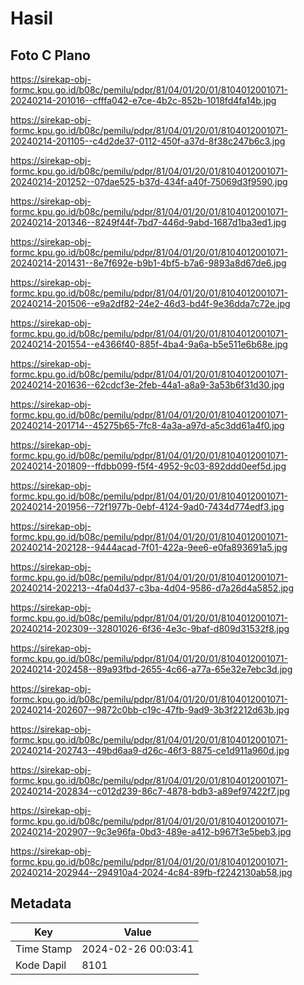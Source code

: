 # Hasil

## Foto C Plano

https://sirekap-obj-formc.kpu.go.id/b08c/pemilu/pdpr/81/04/01/20/01/8104012001071-20240214-201016--cfffa042-e7ce-4b2c-852b-1018fd4fa14b.jpg

https://sirekap-obj-formc.kpu.go.id/b08c/pemilu/pdpr/81/04/01/20/01/8104012001071-20240214-201105--c4d2de37-0112-450f-a37d-8f38c247b6c3.jpg

https://sirekap-obj-formc.kpu.go.id/b08c/pemilu/pdpr/81/04/01/20/01/8104012001071-20240214-201252--07dae525-b37d-434f-a40f-75069d3f9590.jpg

https://sirekap-obj-formc.kpu.go.id/b08c/pemilu/pdpr/81/04/01/20/01/8104012001071-20240214-201346--8249f44f-7bd7-446d-9abd-1687d1ba3ed1.jpg

https://sirekap-obj-formc.kpu.go.id/b08c/pemilu/pdpr/81/04/01/20/01/8104012001071-20240214-201431--8e7f692e-b9b1-4bf5-b7a6-9893a8d67de6.jpg

https://sirekap-obj-formc.kpu.go.id/b08c/pemilu/pdpr/81/04/01/20/01/8104012001071-20240214-201506--e9a2df82-24e2-46d3-bd4f-9e36dda7c72e.jpg

https://sirekap-obj-formc.kpu.go.id/b08c/pemilu/pdpr/81/04/01/20/01/8104012001071-20240214-201554--e4366f40-885f-4ba4-9a6a-b5e511e6b68e.jpg

https://sirekap-obj-formc.kpu.go.id/b08c/pemilu/pdpr/81/04/01/20/01/8104012001071-20240214-201636--62cdcf3e-2feb-44a1-a8a9-3a53b6f31d30.jpg

https://sirekap-obj-formc.kpu.go.id/b08c/pemilu/pdpr/81/04/01/20/01/8104012001071-20240214-201714--45275b65-7fc8-4a3a-a97d-a5c3dd61a4f0.jpg

https://sirekap-obj-formc.kpu.go.id/b08c/pemilu/pdpr/81/04/01/20/01/8104012001071-20240214-201809--ffdbb099-f5f4-4952-9c03-892ddd0eef5d.jpg

https://sirekap-obj-formc.kpu.go.id/b08c/pemilu/pdpr/81/04/01/20/01/8104012001071-20240214-201956--72f1977b-0ebf-4124-9ad0-7434d774edf3.jpg

https://sirekap-obj-formc.kpu.go.id/b08c/pemilu/pdpr/81/04/01/20/01/8104012001071-20240214-202128--9444acad-7f01-422a-9ee6-e0fa893691a5.jpg

https://sirekap-obj-formc.kpu.go.id/b08c/pemilu/pdpr/81/04/01/20/01/8104012001071-20240214-202213--4fa04d37-c3ba-4d04-9586-d7a26d4a5852.jpg

https://sirekap-obj-formc.kpu.go.id/b08c/pemilu/pdpr/81/04/01/20/01/8104012001071-20240214-202309--32801026-6f36-4e3c-9baf-d809d31532f8.jpg

https://sirekap-obj-formc.kpu.go.id/b08c/pemilu/pdpr/81/04/01/20/01/8104012001071-20240214-202458--89a93fbd-2655-4c66-a77a-65e32e7ebc3d.jpg

https://sirekap-obj-formc.kpu.go.id/b08c/pemilu/pdpr/81/04/01/20/01/8104012001071-20240214-202607--9872c0bb-c19c-47fb-9ad9-3b3f2212d63b.jpg

https://sirekap-obj-formc.kpu.go.id/b08c/pemilu/pdpr/81/04/01/20/01/8104012001071-20240214-202743--49bd6aa9-d26c-46f3-8875-ce1d911a960d.jpg

https://sirekap-obj-formc.kpu.go.id/b08c/pemilu/pdpr/81/04/01/20/01/8104012001071-20240214-202834--c012d239-86c7-4878-bdb3-a89ef97422f7.jpg

https://sirekap-obj-formc.kpu.go.id/b08c/pemilu/pdpr/81/04/01/20/01/8104012001071-20240214-202907--9c3e96fa-0bd3-489e-a412-b967f3e5beb3.jpg

https://sirekap-obj-formc.kpu.go.id/b08c/pemilu/pdpr/81/04/01/20/01/8104012001071-20240214-202944--294910a4-2024-4c84-89fb-f2242130ab58.jpg


## Metadata

| Key        | Value               |
| ---------- | ------------------- |
| Time Stamp | 2024-02-26 00:03:41 |
| Kode Dapil | 8101                |



